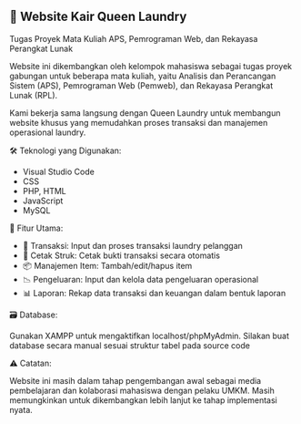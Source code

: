 
## 🧺 Website Kair Queen Laundry

Tugas Proyek Mata Kuliah APS, Pemrograman Web, dan Rekayasa Perangkat Lunak

Website ini dikembangkan oleh kelompok mahasiswa sebagai tugas proyek gabungan untuk beberapa mata kuliah, yaitu Analisis dan Perancangan Sistem (APS), Pemrograman Web (Pemweb), dan Rekayasa Perangkat Lunak (RPL).

Kami bekerja sama langsung dengan Queen Laundry untuk membangun website khusus yang memudahkan proses transaksi dan manajemen operasional laundry.

 🛠️ Teknologi yang Digunakan:

* Visual Studio Code
* CSS 
* PHP, HTML
* JavaScript 
* MySQL 

 🔑 Fitur Utama:

* 💸 Transaksi: Input dan proses transaksi laundry pelanggan
* 🧾 Cetak Struk: Cetak bukti transaksi secara otomatis
* 📦 Manajemen Item: Tambah/edit/hapus item
* 📉 Pengeluaran: Input dan kelola data pengeluaran operasional
* 📊 Laporan: Rekap data transaksi dan keuangan dalam bentuk laporan

 🗃️ Database:

Gunakan XAMPP untuk mengaktifkan localhost/phpMyAdmin.
Silakan buat database secara manual sesuai struktur tabel pada source code 

 ⚠️ Catatan:

Website ini masih dalam tahap pengembangan awal sebagai media pembelajaran dan kolaborasi mahasiswa dengan pelaku UMKM. Masih memungkinkan untuk dikembangkan lebih lanjut ke tahap implementasi nyata.

